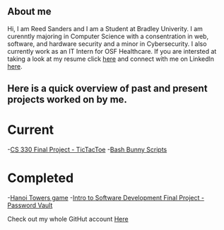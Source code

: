 ## About me
Hi, I am Reed Sanders and I am a Student at Bradley Univerity. I am curenntly majoring in Computer Science with a consentration in web, software, and hardware security and a minor in Cybersecurity. I also currently work as an IT Intern for OSF Healthcare. If you are intersted at taking a look at my resume click [here](https://github.com/Reed604/Reed604.github.io/blob/main/Resume.pdf) and connect with me on Linkedln [here](https://www.linkedin.com/in/reed-sanders-44a2071ba/).


## Here is a quick overview of past and present projects worked on by me.

# Current
-[CS 330 Final Project - TicTacToe](https://github.com/Reed604/CS-330-Final-Project)
-[Bash Bunny Scripts](https://github.com/Reed604/Bash-Bunny-Scrips.git)



# Completed
-[Hanoi Towers game](https://github.com/Reed604/Hanoi-Toweres)
-[Intro to Software Development Final Project - Password Vault](https://github.com/Reed604/Password-Vault.git)




Check out my whole GitHut account [Here](https://github.com/Reed604)
